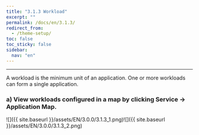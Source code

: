 ```yaml
---
title: "3.1.3 Workload"
excerpt: ""
permalink: /docs/en/3.1.3/
redirect_from:
  - /theme-setup/
toc: false
toc_sticky: false
sidebar:
  nav: "en"
---
```



---

A workload is the minimum unit of an application. One or more workloads can form a single application.

### a\) View workloads configured in a map by clicking Service → Application Map.
![]({{ site.baseurl }}/assets/EN/3.0.0/3.1.3_1.png)![]({{ site.baseurl }}/assets/EN/3.0.0/3.1.3_2.png)
